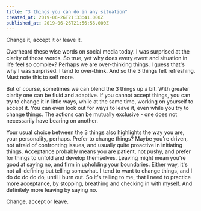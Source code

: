 ```yaml
---
title: "3 things you can do in any situation"
created_at: 2019-06-26T21:33:41.000Z
published_at: 2019-06-26T21:56:56.000Z
---
```

Change it, accept it or leave it.

  

Overheard these wise words on social media today. I was surprised at the clarity of those words. So true, yet why does every event and situation in life feel so complex? Perhaps we are over-thinking things. I guess that's why I was surprised. I tend to over-think. And so the 3 things felt refreshing. Must note this to self more.

  

But of course, sometimes we can blend the 3 things up a bit. With greater clarity one can be fluid and adaptive. If you cannot accept things, you can try to change it in little ways, while at the same time, working on yourself to accept it. You can even look out for ways to leave it, even while you try to change things. The actions can be mutually exclusive - one does not necessarily have bearing on another. 

  

Your usual choice between the 3 things also highlights the way you are, your personality, perhaps. Prefer to change things? Maybe you're driven, not afraid of confronting issues, and usually quite proactive in initiating things. Acceptance probably means you are patient, not pushy, and prefer for things to unfold and develop themselves. Leaving might mean you're good at saying no, and firm in upholding your boundaries. Either way, it's not all-defining but telling somewhat. I tend to want to change things, and I do do do do do, until I burn out. So it's telling to me, that I need to practice more acceptance, by stopping, breathing and checking in with myself. And definitely more leaving by saying no.  

  

Change, accept or leave.

